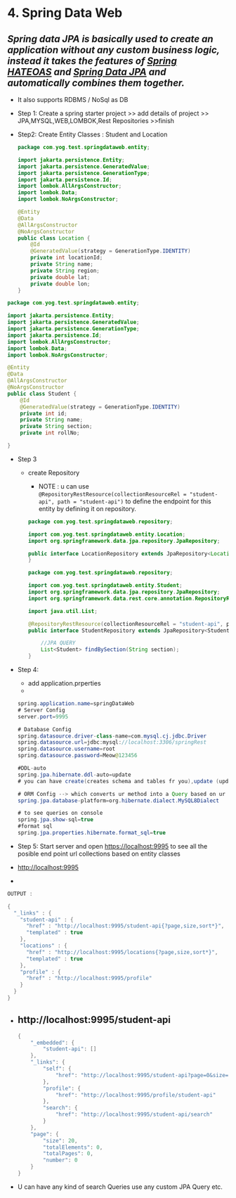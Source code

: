 # 4.  Spring Data Web

## *Spring data JPA is basically used to create an application without any custom business logic, instead it takes the features of [Spring HATEOAS](https://spring.io/projects/spring-hateoas) and [Spring Data JPA](https://spring.io/projects/spring-data-jpa) and automatically combines them together.*

- It also supports RDBMS / NoSql as DB

- Step 1: Create a spring starter project >> add details of project >> JPA,MYSQL,WEB,LOMBOK,Rest Repositories >>finish
- Step2: Create Entity Classes : Student and Location

    ```java
    package com.yog.test.springdataweb.entity;
    
    import jakarta.persistence.Entity;
    import jakarta.persistence.GeneratedValue;
    import jakarta.persistence.GenerationType;
    import jakarta.persistence.Id;
    import lombok.AllArgsConstructor;
    import lombok.Data;
    import lombok.NoArgsConstructor;
    
    @Entity
    @Data
    @AllArgsConstructor
    @NoArgsConstructor
    public class Location {
        @Id
        @GeneratedValue(strategy = GenerationType.IDENTITY)
        private int locationId;
        private String name;
        private String region;
        private double lat;
        private double lon;
    }
    ```


```java
package com.yog.test.springdataweb.entity;

import jakarta.persistence.Entity;
import jakarta.persistence.GeneratedValue;
import jakarta.persistence.GenerationType;
import jakarta.persistence.Id;
import lombok.AllArgsConstructor;
import lombok.Data;
import lombok.NoArgsConstructor;

@Entity
@Data
@AllArgsConstructor
@NoArgsConstructor
public class Student {
    @Id
    @GeneratedValue(strategy = GenerationType.IDENTITY)
    private int id;
    private String name;
    private String section;
    private int rollNo;

}
```

- Step 3
    - create Repository
        - NOTE : u can use `@RepositoryRestResource(collectionResourceRel = "student-api", path = "student-api")` to define the endpoint for this entity by defining it on repository.

        ```java
        package com.yog.test.springdataweb.repository;
        
        import com.yog.test.springdataweb.entity.Location;
        import org.springframework.data.jpa.repository.JpaRepository;
        
        public interface LocationRepository extends JpaRepository<Location,Integer> {
        }
        ```

        ```java
        package com.yog.test.springdataweb.repository;
        
        import com.yog.test.springdataweb.entity.Student;
        import org.springframework.data.jpa.repository.JpaRepository;
        import org.springframework.data.rest.core.annotation.RepositoryRestResource;
        
        import java.util.List;
        
        @RepositoryRestResource(collectionResourceRel = "student-api", path = "student-api")
        public interface StudentRepository extends JpaRepository<Student, Integer> {
        
            //JPA QUERY
            List<Student> findBySection(String section);
        }
        ```

- Step 4:
    - add application.prperties
    -

    ```java
    spring.application.name=springDataWeb
    # Server Config
    server.port=9995
    
    # Database Config
    spring.datasource.driver-class-name=com.mysql.cj.jdbc.Driver
    spring.datasource.url=jdbc:mysql://localhost:3306/springRest
    spring.datasource.username=root
    spring.datasource.password=Meow@123456
    
    #DDL-auto
    spring.jpa.hibernate.ddl-auto=update
    # you can have create(creates schema and tables fr you),update (updates if any changes on schema or table configured),none
    
    # ORM Config --> which converts ur method into a Query based on ur DB Drivers.
    spring.jpa.database-platform=org.hibernate.dialect.MySQL8Dialect
    
    # to see queries on console
    spring.jpa.show-sql=true
    #format sql
    spring.jpa.properties.hibernate.format_sql=true
    
    ```


- Step 5: Start server and open [https://localhost:9995](http://localhost:9995) to see all the posible end point url collections based on entity classes
- [http://localhost:9995](http://localhost:9995/)
-

```java
OUTPUT :

{
  "_links" : {
    "student-api" : {
      "href" : "http://localhost:9995/student-api{?page,size,sort*}",
      "templated" : true
    },
    "locations" : {
      "href" : "http://localhost:9995/locations{?page,size,sort*}",
      "templated" : true
    },
    "profile" : {
      "href" : "http://localhost:9995/profile"
    }
  }
}
```

- http://localhost:9995/student-api
  - 

    ```java
    {
        "_embedded": {
            "student-api": []
        },
        "_links": {
            "self": {
                "href": "http://localhost:9995/student-api?page=0&size=20"
            },
            "profile": {
                "href": "http://localhost:9995/profile/student-api"
            },
            "search": {
                "href": "http://localhost:9995/student-api/search"
            }
        },
        "page": {
            "size": 20,
            "totalElements": 0,
            "totalPages": 0,
            "number": 0
        }
    }
    ```

- U can have any kind of search Queries use any custom JPA Query etc.